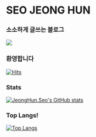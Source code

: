 # SEO JEONG HUN

### 소소하게 글쓰는 블로그

<a href="https://velog.io/@j_huuuuns" target="_blank"><img src="https://img.shields.io/badge/Velog-788B95?style=flat-square&logo=Velog&logoColor=20C997"/></a>

### 환영합니다
[![Hits](https://hits.seeyoufarm.com/api/count/incr/badge.svg?url=https%3A%2F%2Fgithub.com%2Fjeonghun-seo&count_bg=%239DF0D5&title_bg=%23555555&icon=&icon_color=%2376EBC1&title=hits&edge_flat=false)](https://hits.seeyoufarm.com)

### Stats

[![JeongHun.Seo's GitHub stats](https://github-readme-stats.vercel.app/api?username=jeonghun.seo&theme=vue)]()

### Top Langs!

[![Top Langs](https://github-readme-stats.vercel.app/api/top-langs/?username=jeonghun.seo)](https://github.com/anuraghazra/github-readme-stats)


